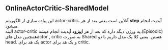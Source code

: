 ## OnlineActorCritic-SharedModel
این پیاده سازی از الگوریتم actor-critic، آنلاین است.یعنی بعد از هر **step** آپدیت انجام میشود.   
البته actor-critic یه ورژن دیگه داره که بعد از هر **اپیزود** آپدیت انجام میشه.(Episodic)  
همچنین مدل هایactor , critic به صورت Shared هستن. یعنی کلا یک مدل داریم با دو head. یک هد برای actor  و یک هد برای critic.
